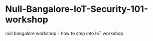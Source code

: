 # Null-Bangalore-IoT-Security-101-workshop
null bangalore workshop - how to step into IoT workshop 
